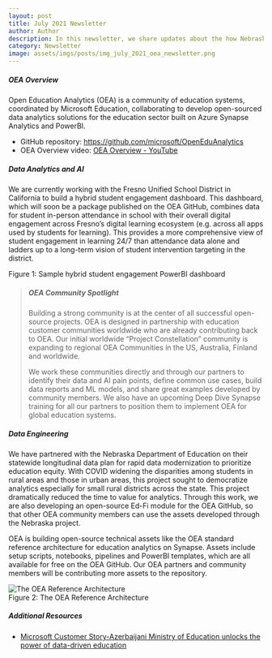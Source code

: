 ```yaml
---
layout: post
title: July 2021 Newsletter
author: Author
description: In this newsletter, we share updates about the how Nebraska DoE is using Azure Synapse and OEA to prioritize education equity and others.
category: Newsletter
image: assets/imgs/posts/img_july_2021_oea_newsletter.png
---
```


##### OEA Overview

Open Education Analytics (OEA) is a community of education systems, coordinated by Microsoft Education, collaborating to develop open-sourced data analytics solutions for the education sector built on Azure Synapse Analytics and PowerBI.

- GitHub repository: <a href="https://github.com/microsoft/OpenEduAnalytics" target="_blank">https://github.com/microsoft/OpenEduAnalytics</a>
- OEA Overview video: <a href="https://www.youtube.com/watch?v=efNYbS4sC4g" target="_blank">OEA Overview - YouTube</a>

##### Data Analytics and AI

We are currently working with the Fresno Unified School District in California to build a hybrid student engagement dashboard.
This dashboard, which will soon be a package published on the OEA GitHub, combines data for student in-person attendance in school with their overall digital engagement across Fresno’s digital learning ecosystem (e.g. across all apps used by students for learning). This provides a more comprehensive view of student engagement in learning 24/7 than attendance data alone and ladders up to a long-term vision of student intervention targeting in the district.

<div class="container-wrapper text-center">
   <img src="{{ site.baseurl }}/assets/imgs/img_landing_page_success_story_fresno.png" class="img-fluid w-100" alt="" />
   <figcaption class="mt-2">Figure 1: Sample hybrid student engagement PowerBI dashboard</figcaption>
</div>


>
> ##### OEA Community Spotlight
>
> Building a strong community is at the center of all successful open-source projects. OEA is designed in partnership with education customer communities worldwide who are already contributing back to OEA. Our initial worldwide “Project Constellation” community is expanding to regional OEA Communities in the US, Australia, Finland and worldwide.
>
> We work these communities directly and through our partners to identify their data and AI pain points, define common use cases, build data reports and ML models, and share great examples developed by community members. We also have an upcoming Deep Dive Synapse training for all our partners to position them to implement OEA for global education systems.


##### Data Engineering

We have partnered with the Nebraska Department of Education on their statewide longitudinal data plan for rapid data modernization to prioritize education equity. With COVID widening the disparities among students in rural areas and those in urban areas, this project sought to democratize analytics especially for small rural districts across the state. This project dramatically reduced the time to value for analytics. Through this work, we are also developing an open-source Ed-Fi module for the OEA GitHub, so that other OEA community members can use the assets developed through the Nebraska project.

OEA is building open-source technical assets like the OEA standard reference architecture for education analytics on Synapse. Assets include setup scripts, notebooks, pipelines and PowerBI templates, which are all available for free on the OEA GitHub. Our OEA partners and community members will be contributing more assets to the repository.

<div class="container-wrapper text-center">
   <img src="{{ site.baseurl }}/assets/imgs/OEA_ref_arch_v0.4.png" class="img-fluid w-100" alt="The OEA Reference Architecture" />
   <figcaption class="mt-2">Figure 2: The OEA Reference Architecture</figcaption>
</div>


##### Additional Resources

 - [Microsoft Customer Story-Azerbaijani Ministry of Education unlocks the power of data-driven education](https://customers.microsoft.com/en-us/story/862925-ministry-of-education-of-the-republic-of-azerbaijan-government-azure-en-azerbaijan)
